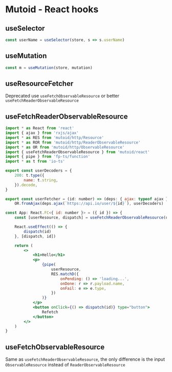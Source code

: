 # Mutoid - React hooks

## useSelector

```typescript
const userName = useSelector(store, s => s.userName)
```

## useMutation

```typescript
const m = useMutation(store, mutation)
```

## useResourceFetcher

Deprecated use `useFetchObservableResource` or better `useFetchReaderObservableResource`

## useFetchReaderObservableResource

```jsx
import * as React from 'react'
import { ajax } from 'rxjs/ajax'
import * as RES from 'mutoid/http/Resource'
import * as ROR from 'mutoid/http/ReaderObservableResource'
import * as OR from 'mutoid/http/ObservableResource'
import { useFetchReaderObservableResource } from 'mutoid/react'
import { pipe } from 'fp-ts/function'
import * as t from 'io-ts'

export const userDecoders = {
    200: t.type({
        name: t.string,
    }).decode,
}

export const userFetcher = (id: number) => (deps: { ajax: typeof ajax }) =>
    OR.fromAjax(deps.ajax(`https://api.io/user/${id}`), userDecoders)

const App: React.FC<{ id: number }> = ({ id }) => {
    const [userResource, dispatch] = useFetchReaderObservableResource(userFetcher, { ajax })

    React.useEffect(() => {
        dispatch(id)
    }, [dispatch, id])

    return (
        <>
            <h1>Hello</h1>
            <p>
                {pipe(
                    userResource,
                    RES.matchD({
                        onPending: () => 'loading...',
                        onDone: r => r.payload.name,
                        onFail: e => e.type,
                    })
                )}
            </p>
            <button onClick={() => dispatch(id)} type="button">
                Refetch
            </button>
        </>
    )
}
```

## useFetchObservableResource

Same as `useFetchReaderObservableResource`, the only difference is the input `ObservableResource` instead of `ReaderObservableResource`
